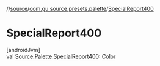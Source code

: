 //[source](../../index.md)/[com.gu.source.presets.palette](index.md)/[SpecialReport400](-special-report400.md)

# SpecialReport400

[androidJvm]\
val [Source.Palette](../com.gu.source/-source/-palette/index.md).[SpecialReport400](-special-report400.md): [Color](https://developer.android.com/reference/kotlin/androidx/compose/ui/graphics/Color.html)
